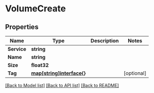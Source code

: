# VolumeCreate

## Properties
Name | Type | Description | Notes
------------ | ------------- | ------------- | -------------
**Service** | **string** |  | 
**Name** | **string** |  | 
**Size** | **float32** |  | 
**Tag** | [**map[string]interface{}**](.md) |  | [optional] 

[[Back to Model list]](../README.md#documentation-for-models) [[Back to API list]](../README.md#documentation-for-api-endpoints) [[Back to README]](../README.md)



